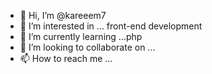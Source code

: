 - 👋 Hi, I’m @kareeem7
- 👀 I’m interested in ... front-end development
- 🌱 I’m currently learning ...php
- 💞️ I’m looking to collaborate on ...
- 📫 How to reach me ...

<!---
kareeem7/kareeem7 is a ✨ special ✨ repository because its `README.md` (this file) appears on your GitHub profile.
You can click the Preview link to take a look at your changes.
--->
